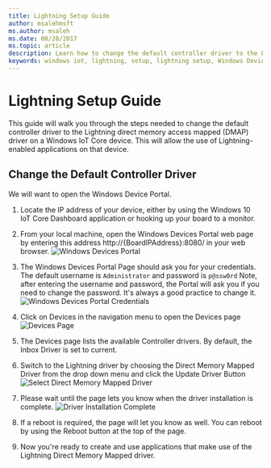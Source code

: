 ```yaml
---
title: Lightning Setup Guide
author: msalehmsft
ms.author: msaleh
ms.date: 08/28/2017
ms.topic: article
description: Learn how to change the default controller driver to the Lightning DMAP driver on a device.
keywords: windows iot, lightning, setup, lightning setup, Windows Device Portal
---
```


# Lightning Setup Guide

This guide will walk you through the steps needed to change the default controller driver to the Lightning direct memory access mapped (DMAP) driver on a Windows IoT Core device. This will allow the use of Lightning-enabled applications on that device.

## Change the Default Controller Driver

We will want to open the Windows Device Portal.

1. Locate the IP address of your device, either by using the Windows 10 IoT Core Dashboard application or hooking up your board to a monitor.

2. From your local machine, open the Windows Devices Portal web page by entering this address http://{BoardIPAddress}:8080/ in your web browser.
   ![Windows Devices Portal](../media/LightningSetup/dmap1.png)

3. The Windows Devices Portal Page should ask you for your credentials. The default username is `Administrator` and password is `p@ssw0rd`
   Note, after entering the username and password, the Portal will ask you if you need to change the password. It's always a good practice to change it.
   ![Windows Devices Portal Credentials](../media/LightningSetup/dmap2.png)

4. Click on Devices in the navigation menu to open the Devices page
   ![Devices Page](../media/LightningSetup/dmap3.png)

5. The Devices page lists the available Controller drivers. By default, the Inbox Driver is set to current.

6. Switch to the Lightning driver by choosing the Direct Memory Mapped Driver from the drop down menu and click the Update Driver Button<br/>
   ![Select Direct Memory Mapped Driver](../media/LightningSetup/dmap4.png)

7. Please wait until the page lets you know when the driver installation is complete.
   ![Driver Installation Complete](../media/LightningSetup/dmap5.png)

8. If a reboot is required, the page will let you know as well. You can reboot by using the Reboot button at the top of the page.

9. Now you're ready to create and use applications that make use of the Lightning Direct Memory Mapped driver.
